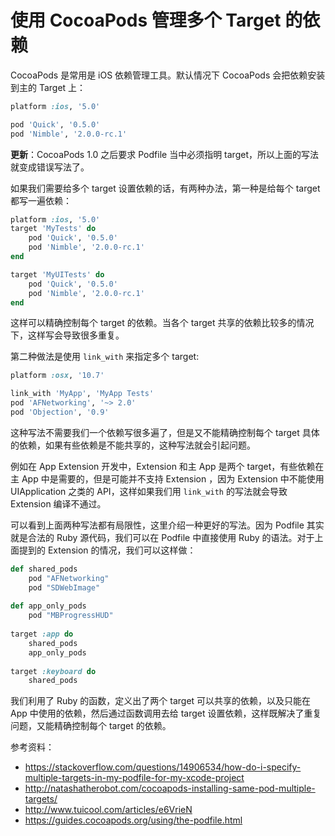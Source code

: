 使用 CocoaPods 管理多个 Target 的依赖
====================================

CocoaPods 是常用是 iOS 依赖管理工具。默认情况下 CocoaPods 会把依赖安装到主的 Target 上：

```ruby
platform :ios, '5.0'

pod 'Quick', '0.5.0'
pod 'Nimble', '2.0.0-rc.1'
```

**更新**：CocoaPods 1.0 之后要求 Podfile 当中必须指明 target，所以上面的写法就变成错误写法了。

如果我们需要给多个 target 设置依赖的话，有两种办法，第一种是给每个 target 都写一遍依赖：

```ruby
platform :ios, '5.0'
target 'MyTests' do
    pod 'Quick', '0.5.0'
    pod 'Nimble', '2.0.0-rc.1'
end

target 'MyUITests' do
    pod 'Quick', '0.5.0'
    pod 'Nimble', '2.0.0-rc.1'
end
```

这样可以精确控制每个 target 的依赖。当各个 target 共享的依赖比较多的情况下，这样写会导致很多重复。

第二种做法是使用 `link_with` 来指定多个 target:

```ruby
platform :osx, '10.7'

link_with 'MyApp', 'MyApp Tests'
pod 'AFNetworking', '~> 2.0'
pod 'Objection', '0.9'
```

这种写法不需要我们一个依赖写很多遍了，但是又不能精确控制每个 target 具体的依赖，如果有些依赖是不能共享的，这种写法就会引起问题。

例如在 App Extension 开发中，Extension 和主 App 是两个 target，有些依赖在主 App 中是需要的，但是可能并不支持 Extension ，因为 Extension 中不能使用 UIApplication 之类的 API，这样如果我们用 `link_with` 的写法就会导致 Extension 编译不通过。

可以看到上面两种写法都有局限性，这里介绍一种更好的写法。因为 Podfile 其实就是合法的 Ruby 源代码，我们可以在 Podfile 中直接使用 Ruby 的语法。对于上面提到的 Extension 的情况，我们可以这样做：

```ruby
def shared_pods
	pod "AFNetworking"
	pod "SDWebImage"
	
def app_only_pods
	pod "MBProgressHUD"
	
target :app do
	shared_pods
	app_only_pods
	
target :keyboard do
	shared_pods
```

我们利用了 Ruby 的函数，定义出了两个 target 可以共享的依赖，以及只能在 App 中使用的依赖，然后通过函数调用去给 target 设置依赖，这样既解决了重复问题，又能精确控制每个 target 的依赖。


参考资料：

* https://stackoverflow.com/questions/14906534/how-do-i-specify-multiple-targets-in-my-podfile-for-my-xcode-project
* http://natashatherobot.com/cocoapods-installing-same-pod-multiple-targets/
* http://www.tuicool.com/articles/e6VrieN
* https://guides.cocoapods.org/using/the-podfile.html


